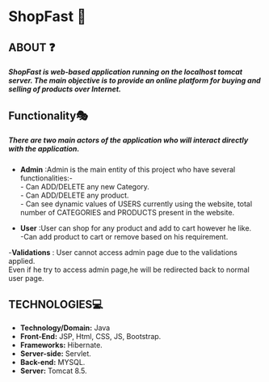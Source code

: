 #  ShopFast 📱


## ABOUT ❓

##### ShopFast is web-based application running on the localhost tomcat server. The main objective is to provide an online platform for buying and selling of products over Internet.

## Functionality🎭
##### There are two main actors of the application who will interact directly with the application.

- **Admin** :Admin is the main entity of this project who have several functionalities:-\
            - Can ADD/DELETE any new Category.\
            - Can ADD/DELETE any product.\
            - Can see dynamic values of USERS currently using the website, total number of CATEGORIES and PRODUCTS present in the website.
            
- **User**  :User can shop for any product and add to cart however he like.\
            -Can add product to cart or remove based on his requirement. 
            
-**Validations** : User cannot access admin page due to the validations applied.\
                   Even if he try to access admin page,he will be redirected back to normal user page.     

## TECHNOLOGIES💻

- **Technology/Domain:** Java
- **Front-End:** JSP, Html, CSS, JS, Bootstrap.
- **Frameworks:** Hibernate.
- **Server-side:** Servlet.
- **Back-end:** MYSQL.
- **Server:** Tomcat 8.5.
